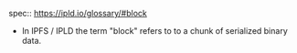 spec:: https://ipld.io/glossary/#block

- In IPFS / IPLD the term "block" refers to to a chunk of serialized binary data.